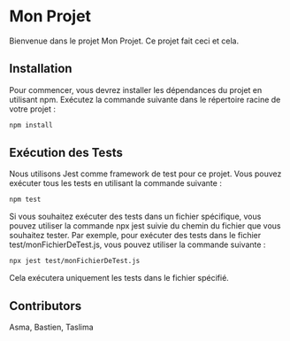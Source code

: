 # Mon Projet

Bienvenue dans le projet Mon Projet. Ce projet fait ceci et cela.

## Installation

Pour commencer, vous devrez installer les dépendances du projet en utilisant npm. Exécutez la commande suivante dans le répertoire racine de votre projet :

```bash 
npm install
```


## Exécution des Tests

Nous utilisons Jest comme framework de test pour ce projet. Vous pouvez exécuter tous les tests en utilisant la commande suivante :


```bash 
npm test
```

Si vous souhaitez exécuter des tests dans un fichier spécifique, vous pouvez utiliser la commande npx jest suivie du chemin du fichier que vous souhaitez tester. Par exemple, pour exécuter des tests dans le fichier test/monFichierDeTest.js, vous pouvez utiliser la commande suivante :

```bash 
npx jest test/monFichierDeTest.js
```
Cela exécutera uniquement les tests dans le fichier spécifié.

## Contributors
Asma, Bastien, Taslima


